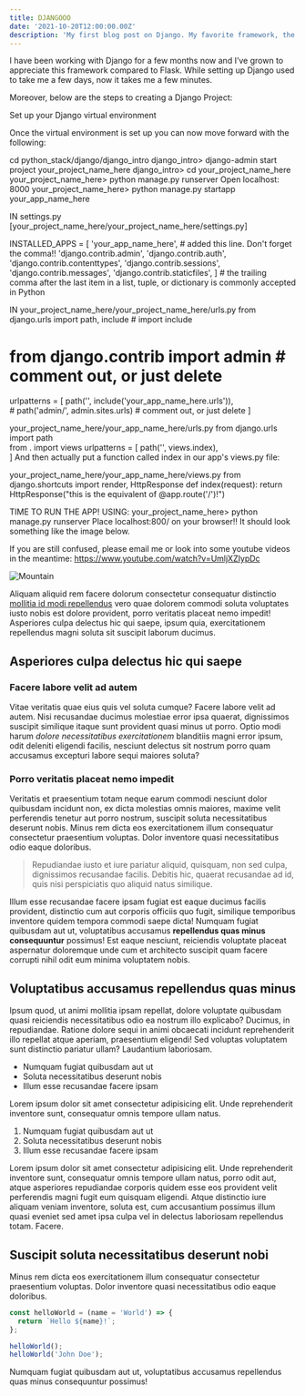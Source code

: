 ```yaml
---
title: DJANGOOO
date: '2021-10-20T12:00:00.00Z'
description: 'My first blog post on Django. My favorite framework, the movie wasn't so bad either'
---
```


I have been working with Django for a few months now and I’ve grown to appreciate this framework compared to Flask. While setting up Django used to take me a few days, now it takes me a few minutes. 

Moreover, below are the steps to creating a Django Project:

Set up your Django virtual environment

Once the virtual environment is set up you can now move forward with the following:

cd python_stack/django/django_intro
django_intro> django-admin start project your_project_name_here
django_intro> cd your_project_name_here
your_project_name_here> python manage.py runserver
Open localhost: 8000
your_project_name_here> python manage.py startapp your_app_name_here

IN settings.py [your_project_name_here/your_project_name_here/settings.py]

INSTALLED_APPS = [
       'your_app_name_here', # added this line. Don't forget the comma!!
       'django.contrib.admin',
       'django.contrib.auth',
       'django.contrib.contenttypes',
       'django.contrib.sessions',
       'django.contrib.messages',
       'django.contrib.staticfiles',
   ]    # the trailing comma after the last item in a list, tuple, or dictionary is commonly accepted in Python
			
IN your_project_name_here/your_project_name_here/urls.py
from django.urls import path, include           # import include
# from django.contrib import admin              # comment out, or just delete
urlpatterns = [
    path('', include('your_app_name_here.urls')),	   
    # path('admin/', admin.sites.urls)         # comment out, or just delete
]

your_project_name_here/your_app_name_here/urls.py
from django.urls import path     
from . import views
urlpatterns = [
    path('', views.index),	   
]
And then actually put a function called index in our app's views.py file:

your_project_name_here/your_app_name_here/views.py
from django.shortcuts import render, HttpResponse
def index(request):
    	return HttpResponse("this is the equivalent of @app.route('/')!")

TIME TO RUN THE APP! USING:
your_project_name_here> python manage.py runserver 
Place localhost:800/ on your browser!!
It should look something like the image below. 

If you are still confused, please email me or look into some youtube videos in the meantime:
https://www.youtube.com/watch?v=UmljXZIypDc


![Mountain](./mountain.jpg)

Aliquam aliquid rem facere dolorum consectetur consequatur distinctio [mollitia id modi repellendus](https://github.com/RyanFitzgerald/devfolio) vero quae dolorem commodi soluta voluptates iusto nobis est dolore provident, porro veritatis placeat nemo impedit! Asperiores culpa delectus hic qui saepe, ipsum quia, exercitationem repellendus magni soluta sit suscipit laborum ducimus.

## Asperiores culpa delectus hic qui saepe

### Facere labore velit ad autem

Vitae veritatis quae eius quis vel soluta cumque? Facere labore velit ad autem. Nisi recusandae ducimus molestiae error ipsa quaerat, dignissimos suscipit similique itaque sunt provident quasi minus ut porro. Optio modi harum _dolore necessitatibus exercitationem_ blanditiis magni error ipsum, odit deleniti eligendi facilis, nesciunt delectus sit nostrum porro quam accusamus excepturi labore sequi maiores soluta?

### Porro veritatis placeat nemo impedit

Veritatis et praesentium totam neque earum commodi nesciunt dolor quibusdam incidunt non, ex dicta molestias omnis maiores, maxime velit perferendis tenetur aut porro nostrum, suscipit soluta necessitatibus deserunt nobis. Minus rem dicta eos exercitationem illum consequatur consectetur praesentium voluptas. Dolor inventore quasi necessitatibus odio eaque doloribus.

> Repudiandae iusto et iure pariatur aliquid, quisquam, non sed culpa, dignissimos recusandae facilis. Debitis hic, quaerat recusandae ad id, quis nisi perspiciatis quo aliquid natus similique.

Illum esse recusandae facere ipsam fugiat est eaque ducimus facilis provident, distinctio cum aut corporis officiis quo fugit, similique temporibus inventore quidem tempora commodi saepe dicta! Numquam fugiat quibusdam aut ut, voluptatibus accusamus **repellendus quas minus consequuntur** possimus! Est eaque nesciunt, reiciendis voluptate placeat aspernatur doloremque unde cum et architecto suscipit quam facere corrupti nihil odit eum minima voluptatem nobis.

## Voluptatibus accusamus repellendus quas minus

Ipsum quod, ut animi mollitia ipsam repellat, dolore voluptate quibusdam quasi reiciendis necessitatibus odio ea nostrum illo explicabo? Ducimus, in repudiandae. Ratione dolore sequi in animi obcaecati incidunt reprehenderit illo repellat atque aperiam, praesentium eligendi! Sed voluptas voluptatem sunt distinctio pariatur ullam? Laudantium laboriosam.

- Numquam fugiat quibusdam aut ut
- Soluta necessitatibus deserunt nobis
- Illum esse recusandae facere ipsam

Lorem ipsum dolor sit amet consectetur adipisicing elit. Unde reprehenderit inventore sunt, consequatur omnis tempore ullam natus.

1. Numquam fugiat quibusdam aut ut
2. Soluta necessitatibus deserunt nobis
3. Illum esse recusandae facere ipsam

Lorem ipsum dolor sit amet consectetur adipisicing elit. Unde reprehenderit inventore sunt, consequatur omnis tempore ullam natus, porro odit aut, atque asperiores repudiandae corporis quidem esse eos provident velit perferendis magni fugit eum quisquam eligendi. Atque distinctio iure aliquam veniam inventore, soluta est, cum accusantium possimus illum quasi eveniet sed amet ipsa culpa vel in delectus laboriosam repellendus totam. Facere.

## Suscipit soluta necessitatibus deserunt nobi

Minus rem dicta eos exercitationem illum consequatur consectetur praesentium voluptas. Dolor inventore quasi necessitatibus odio eaque doloribus.

```js
const helloWorld = (name = 'World') => {
  return `Hello ${name}!`;
};

helloWorld();
helloWorld('John Doe');
```

Numquam fugiat quibusdam aut ut, voluptatibus accusamus repellendus quas minus consequuntur possimus!
